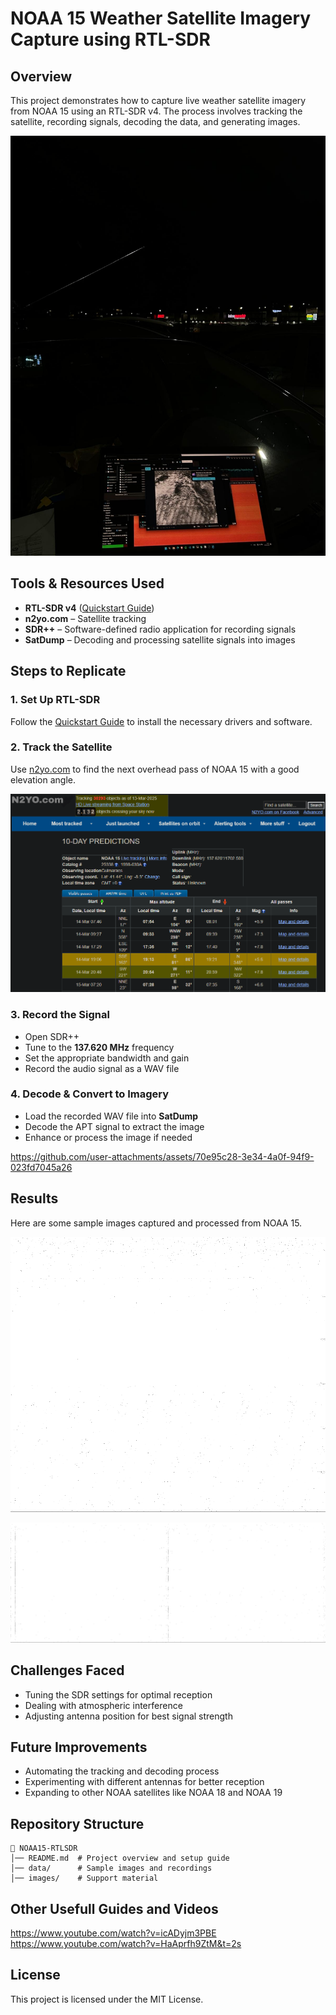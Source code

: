 # NOAA 15 Weather Satellite Imagery Capture using RTL-SDR

## Overview
This project demonstrates how to capture live weather satellite imagery from NOAA 15 using an RTL-SDR v4. The process involves tracking the satellite, recording signals, decoding the data, and generating images.

![Setup used](images/setup.jpg)

## Tools & Resources Used
- **RTL-SDR v4** ([Quickstart Guide](https://www.rtl-sdr.com/qsg))
- **n2yo.com** – Satellite tracking
- **SDR++** – Software-defined radio application for recording signals
- **SatDump** – Decoding and processing satellite signals into images

## Steps to Replicate
### 1. Set Up RTL-SDR
Follow the [Quickstart Guide](https://www.rtl-sdr.com/qsg) to install the necessary drivers and software.

### 2. Track the Satellite
Use [n2yo.com](https://www.n2yo.com) to find the next overhead pass of NOAA 15 with a good elevation angle.

![Tracking NOAA 15](images/N2YO.png)

### 3. Record the Signal
- Open SDR++
- Tune to the **137.620 MHz** frequency
- Set the appropriate bandwidth and gain
- Record the audio signal as a WAV file

### 4. Decode & Convert to Imagery
- Load the recorded WAV file into **SatDump**
- Decode the APT signal to extract the image
- Enhance or process the image if needed

https://github.com/user-attachments/assets/70e95c28-3e34-4a0f-94f9-023fd7045a26

## Results
Here are some sample images captured and processed from NOAA 15.

![NOAA 15 Sample Image](/data/avhrr_3_APT_channel_B_corrected.png)

![NOAA 15 RAW Image](data/raw_sync.png)

## Challenges Faced
- Tuning the SDR settings for optimal reception
- Dealing with atmospheric interference
- Adjusting antenna position for best signal strength

## Future Improvements
- Automating the tracking and decoding process
- Experimenting with different antennas for better reception
- Expanding to other NOAA satellites like NOAA 18 and NOAA 19

## Repository Structure
```
📂 NOAA15-RTLSDR
│── README.md  # Project overview and setup guide
│── data/      # Sample images and recordings
│── images/    # Support material
```

## Other Usefull Guides and Videos
https://www.youtube.com/watch?v=icADyjm3PBE
https://www.youtube.com/watch?v=HaAprfh9ZtM&t=2s

## License
This project is licensed under the MIT License.

